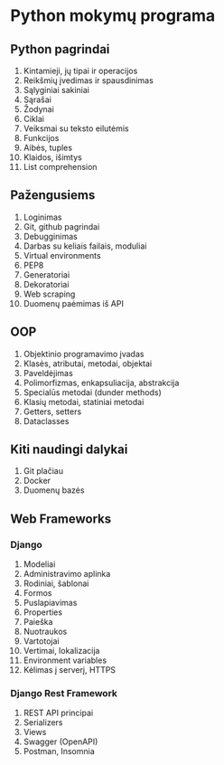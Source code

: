# Python mokymų programa

## Python pagrindai

1. Kintamieji, jų tipai ir operacijos
2. Reikšmių įvedimas ir spausdinimas
3. Sąlyginiai sakiniai
4. Sąrašai
5. Žodynai
6. Ciklai
7. Veiksmai su teksto eilutėmis
8. Funkcijos
9. Aibės, tuples
10. Klaidos, išimtys
11. List comprehension



## Pažengusiems

1. Loginimas
2. Git, github pagrindai
3. Debugginimas
4. Darbas su keliais failais, moduliai
5. Virtual environments
6. PEP8
7. Generatoriai
8. Dekoratoriai
9. Web scraping
10. Duomenų paėmimas iš API

## OOP

1. Objektinio programavimo įvadas
2. Klasės, atributai, metodai, objektai
3. Paveldėjimas
4. Polimorfizmas, enkapsuliacija, abstrakcija
5. Specialūs metodai (dunder methods)
6. Klasių metodai, statiniai metodai
7. Getters, setters
8. Dataclasses

## Kiti naudingi dalykai

1. Git plačiau
2. Docker
3. Duomenų bazės

## Web Frameworks

### Django

1. Modeliai
2. Administravimo aplinka
3. Rodiniai, šablonai
4. Formos
5. Puslapiavimas
6. Properties
7. Paieška
8. Nuotraukos
9. Vartotojai
10. Vertimai, lokalizacija
11. Environment variables
12. Kėlimas į serverį, HTTPS

### Django Rest Framework
1. REST API principai
2. Serializers
3. Views
4. Swagger (OpenAPI)
5. Postman, Insomnia

   


